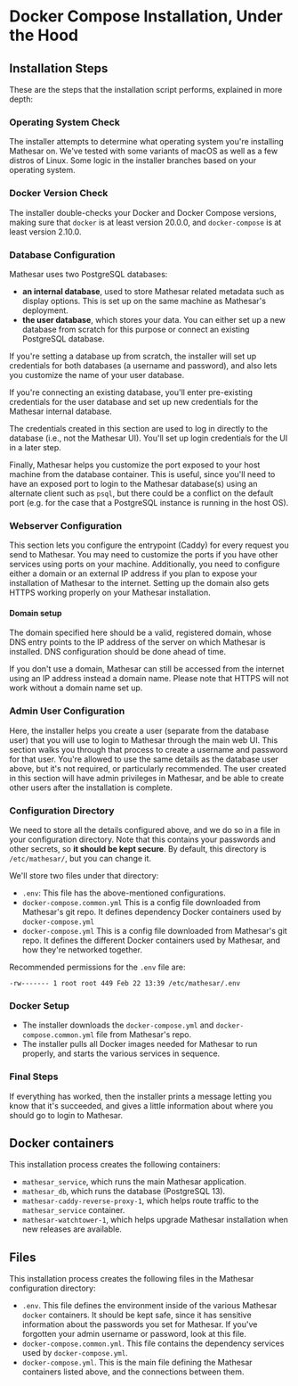 # Docker Compose Installation, Under the Hood

## Installation Steps
These are the steps that the installation script performs, explained in more depth:

### Operating System Check
The installer attempts to determine what operating system you're installing Mathesar on. We've tested with some variants of macOS as well as a few distros of Linux. Some logic in the installer branches based on your operating system.

### Docker Version Check
The installer double-checks your Docker and Docker Compose versions, making sure that `docker` is at least version 20.0.0, and `docker-compose` is at least version 2.10.0.

### Database Configuration
Mathesar uses two PostgreSQL databases:

- **an internal database**, used to store Mathesar related metadata such as display options. This is set up on the same machine as Mathesar's deployment.
- **the user database**, which stores your data. You can either set up a new database from scratch for this purpose or connect an existing PostgreSQL database.

If you're setting a database up from scratch, the installer will set up credentials for both databases (a username and password), and also lets you customize the name of your user database. 

If you're connecting an existing database, you'll enter pre-existing credentials for the user database and set up new credentials for the Mathesar internal database.

The credentials created in this section are used to log in directly to the database (i.e., not the Mathesar UI). You'll set up login credentials for the UI in a later step.

Finally, Mathesar helps you customize the port exposed to your host machine from the database container. This is useful, since you'll need to have an exposed port to login to the Mathesar database(s) using an alternate client such as `psql`, but there could be a conflict on the default port (e.g. for the case that a PostgreSQL instance is running in the host OS).

### Webserver Configuration
This section lets you configure the entrypoint (Caddy) for every request you send to Mathesar. You may need to customize the ports if you have other services using ports on your machine. Additionally, you need to configure either a domain or an external IP address if you plan to expose your installation of Mathesar to the internet. Setting up the domain also gets HTTPS working properly on your Mathesar installation.

#### Domain setup
The domain specified here should be a valid, registered domain, whose DNS entry points to the IP address of the server on which Mathesar is installed. DNS configuration should be done ahead of time.

If you don't use a domain, Mathesar can still be accessed from the internet using an IP address instead a domain name. Please note that HTTPS will not work without a domain name set up.

### Admin User Configuration

Here, the installer helps you create a user (separate from the database user) that you will use to login to Mathesar through the main web UI. This section walks you through that process to create a username and password for that user. You're allowed to use the same details as the database user above, but it's not required, or particularly recommended. The user created in this section will have admin privileges in Mathesar, and be able to create other users after the installation is complete.

### Configuration Directory

We need to store all the details configured above, and we do so in a file in your configuration directory. Note that this contains your passwords and other secrets, so **it should be kept secure**. By default, this directory is `/etc/mathesar/`, but you can change it.

We'll store two files under that directory:

- `.env`: This file has the above-mentioned configurations.
- `docker-compose.common.yml` This is a config file downloaded from Mathesar's git repo. It defines dependency Docker containers used by `docker-compose.yml`
- `docker-compose.yml` This is a config file downloaded from Mathesar's git repo. It defines the different Docker containers used by Mathesar, and how they're networked together.

Recommended permissions for the `.env` file are:

`-rw------- 1 root root 449 Feb 22 13:39 /etc/mathesar/.env`

### Docker Setup

- The installer downloads the `docker-compose.yml` and `docker-compose.common.yml` file from Mathesar's repo.
- The installer pulls all Docker images needed for Mathesar to run properly, and starts the various services in sequence.

### Final Steps

If everything has worked, then the installer prints a message letting you know that it's succeeded, and gives a little information about where you should go to login to Mathesar.

## Docker containers
This installation process creates the following containers:

- `mathesar_service`, which runs the main Mathesar application.
- `mathesar_db`, which runs the database (PostgreSQL 13).
- `mathesar-caddy-reverse-proxy-1`, which helps route traffic to the `mathesar_service` container.
- `mathesar-watchtower-1`, which helps upgrade Mathesar installation when new releases are available.

## Files
This installation process creates the following files in the Mathesar configuration directory:

- `.env`. This file defines the environment inside of the various Mathesar `docker` containers. It should be kept safe, since it has sensitive information about the passwords you set for Mathesar. If you've forgotten your admin username or password, look at this file.
- `docker-compose.common.yml`. This file contains the dependency services used by `docker-compose.yml`.
- `docker-compose.yml`. This is the main file defining the Mathesar containers listed above, and the connections between them.
